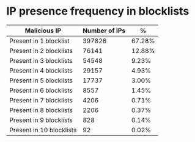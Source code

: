 # IP presence frequency in blocklists
| Malicious IP | Number of IPs | % |
|----|----|----|
| Present in 1 blocklist | 397826 | 67.28% |
| Present in 2 blocklists | 76141 | 12.88% |
| Present in 3 blocklists | 54548 | 9.23% |
| Present in 4 blocklists | 29157 | 4.93% |
| Present in 5 blocklists | 17737 | 3.00% |
| Present in 6 blocklists | 8557 | 1.45% |
| Present in 7 blocklists | 4206 | 0.71% |
| Present in 8 blocklists | 2206 | 0.37% |
| Present in 9 blocklists | 828 | 0.14% |
| Present in 10 blocklists | 92 | 0.02% |
